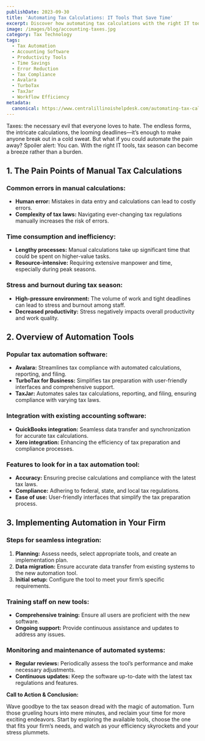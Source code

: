 ```yaml
---
publishDate: 2023-09-30
title: 'Automating Tax Calculations: IT Tools That Save Time'
excerpt: Discover how automating tax calculations with the right IT tools can reduce errors, save time, and alleviate stress during tax season.
image: /images/blog/accounting-taxes.jpg
category: Tax Technology
tags:
  - Tax Automation
  - Accounting Software
  - Productivity Tools
  - Time Savings
  - Error Reduction
  - Tax Compliance
  - Avalara
  - TurboTax
  - TaxJar
  - Workflow Efficiency
metadata:
  canonical: https://www.centralillinoishelpdesk.com/automating-tax-calculations-it-tools-that-save-time
---
```



Taxes: the necessary evil that everyone loves to hate. The endless forms, the intricate calculations, the looming deadlines—it’s enough to make anyone break out in a cold sweat. But what if you could automate the pain away? Spoiler alert: You can. With the right IT tools, tax season can become a breeze rather than a burden.

## 1. The Pain Points of Manual Tax Calculations

### Common errors in manual calculations:

- **Human error:** Mistakes in data entry and calculations can lead to costly errors.
- **Complexity of tax laws:** Navigating ever-changing tax regulations manually increases the risk of errors.

### Time consumption and inefficiency:

- **Lengthy processes:** Manual calculations take up significant time that could be spent on higher-value tasks.
- **Resource-intensive:** Requiring extensive manpower and time, especially during peak seasons.

### Stress and burnout during tax season:

- **High-pressure environment:** The volume of work and tight deadlines can lead to stress and burnout among staff.
- **Decreased productivity:** Stress negatively impacts overall productivity and work quality.

## 2. Overview of Automation Tools

### Popular tax automation software:

- **Avalara:** Streamlines tax compliance with automated calculations, reporting, and filing.
- **TurboTax for Business:** Simplifies tax preparation with user-friendly interfaces and comprehensive support.
- **TaxJar:** Automates sales tax calculations, reporting, and filing, ensuring compliance with varying tax laws.

### Integration with existing accounting software:

- **QuickBooks integration:** Seamless data transfer and synchronization for accurate tax calculations.
- **Xero integration:** Enhancing the efficiency of tax preparation and compliance processes.

### Features to look for in a tax automation tool:

- **Accuracy:** Ensuring precise calculations and compliance with the latest tax laws.
- **Compliance:** Adhering to federal, state, and local tax regulations.
- **Ease of use:** User-friendly interfaces that simplify the tax preparation process.

## 3. Implementing Automation in Your Firm

### Steps for seamless integration:

1. **Planning:** Assess needs, select appropriate tools, and create an implementation plan.
2. **Data migration:** Ensure accurate data transfer from existing systems to the new automation tool.
3. **Initial setup:** Configure the tool to meet your firm’s specific requirements.

### Training staff on new tools:

- **Comprehensive training:** Ensure all users are proficient with the new software.
- **Ongoing support:** Provide continuous assistance and updates to address any issues.

### Monitoring and maintenance of automated systems:

- **Regular reviews:** Periodically assess the tool’s performance and make necessary adjustments.
- **Continuous updates:** Keep the software up-to-date with the latest tax regulations and features.

**Call to Action & Conclusion:**

Wave goodbye to the tax season dread with the magic of automation. Turn those grueling hours into mere minutes, and reclaim your time for more exciting endeavors. Start by exploring the available tools, choose the one that fits your firm’s needs, and watch as your efficiency skyrockets and your stress plummets.
